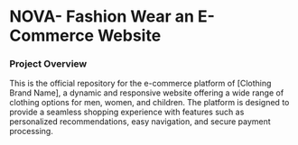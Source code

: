 <h1> NOVA- Fashion Wear an E-Commerce Website</h1>
<h3>Project Overview</h3>
This is the official repository for the e-commerce platform of [Clothing Brand Name], a dynamic and responsive website offering a wide range of clothing options for men, women, and children. The platform is designed to provide a seamless shopping experience with features such as personalized recommendations, easy navigation, and secure payment processing.









